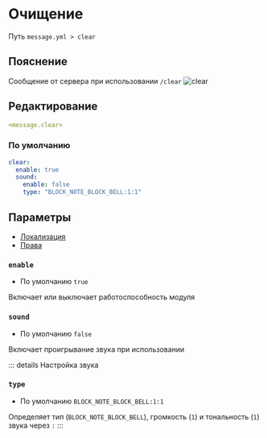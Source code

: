 # Очищение
Путь `message.yml > clear`

## Пояснение
Сообщение от сервера при использовании `/clear`
![clear](/clear.png)

## Редактирование
```yaml
<message.clear>
```

### По умолчанию
```yaml
clear:
  enable: true
  sound:
    enable: false
    type: "BLOCK_NOTE_BLOCK_BELL:1:1"
```

## Параметры

- [Локализация](/ru/localizations/ru_ru/message/clear/)
- [Права](/ru/permission/message/clear/)

### `enable`
- По умолчанию `true`

Включает или выключает работоспособность модуля

### `sound`
- По умолчанию `false`

Включает проигрывание звука при использовании

::: details Настройка звука
### `type`
- По умолчанию `BLOCK_NOTE_BLOCK_BELL:1:1`

Определяет тип (`BLOCK_NOTE_BLOCK_BELL`), громкость (`1`) и тональность (`1`) звука через `:`
:::
